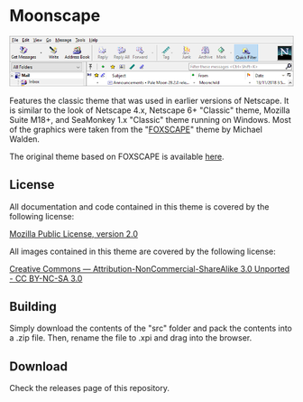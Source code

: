 ﻿# Moonscape
![Preview](preview.png)

Features the classic theme that was used in earlier versions of Netscape. It is similar to the look of Netscape 4.x, Netscape 6+ "Classic" theme, Mozilla Suite M18+, and SeaMonkey 1.x "Classic" theme running on Windows. Most of the graphics were taken from the "[FOXSCAPE](https://addons.mozilla.org/en-US/firefox/addon/foxscape/)" theme by Michael Walden.

The original theme based on FOXSCAPE is available [here](https://addons.palemoon.org/themes/moonscape).

## License
All documentation and code contained in this theme is covered by the following license:

[Mozilla Public License, version 2.0](https://www.mozilla.org/en-US/MPL/2.0/)

All images contained in this theme are covered by the following license:

[Creative Commons — Attribution-NonCommercial-ShareAlike 3.0 Unported - CC BY-NC-SA 3.0](http://creativecommons.org/licenses/by-nc-sa/3.0)

## Building
Simply download the contents of the "src" folder  and pack the contents into a .zip file. Then, rename the file to .xpi and drag into the browser.

## Download
Check the releases page of this repository.